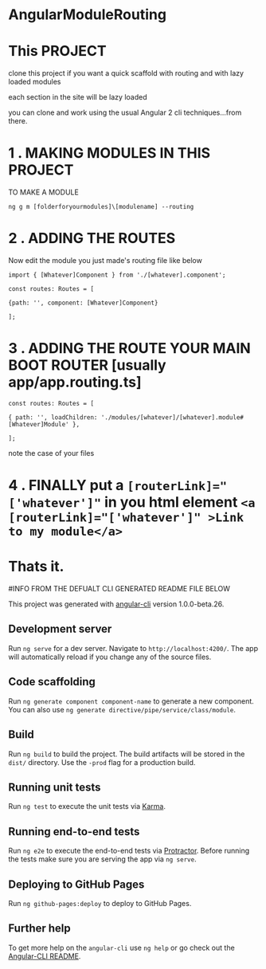 # AngularModuleRouting


# This PROJECT

clone this project if you want a quick scaffold with routing and with lazy loaded modules

each section in the site will be lazy loaded 

you can clone and work using the usual Angular 2 cli techniques...from there.


# 1 . MAKING MODULES IN THIS PROJECT

TO MAKE A MODULE 

`ng g m [folderforyourmodules]\[modulename] --routing`

# 2 . ADDING THE ROUTES

Now edit the module you just made's routing file like below

`import { [Whatever]Component } from './[whatever].component';`


`const routes: Routes = [`


`{path: '', component: [Whatever]Component}`


`];`

# 3 . ADDING THE ROUTE YOUR MAIN BOOT ROUTER [usually app/app.routing.ts]


`const routes: Routes = [`


`{ path: '', loadChildren: './modules/[whatever]/[whatever].module#[Whatever]Module' },`


`];`

note the case of your files

# 4 . FINALLY put a `[routerLink]="['whatever']"` in you html element `<a [routerLink]="['whatever']" >Link to my module</a>`


# Thats it.



#INFO FROM THE DEFUALT CLI GENERATED README FILE BELOW

This project was generated with [angular-cli](https://github.com/angular/angular-cli) version 1.0.0-beta.26.

## Development server
Run `ng serve` for a dev server. Navigate to `http://localhost:4200/`. The app will automatically reload if you change any of the source files.

## Code scaffolding

Run `ng generate component component-name` to generate a new component. You can also use `ng generate directive/pipe/service/class/module`.

## Build

Run `ng build` to build the project. The build artifacts will be stored in the `dist/` directory. Use the `-prod` flag for a production build.

## Running unit tests

Run `ng test` to execute the unit tests via [Karma](https://karma-runner.github.io).

## Running end-to-end tests

Run `ng e2e` to execute the end-to-end tests via [Protractor](http://www.protractortest.org/).
Before running the tests make sure you are serving the app via `ng serve`.

## Deploying to GitHub Pages

Run `ng github-pages:deploy` to deploy to GitHub Pages.

## Further help

To get more help on the `angular-cli` use `ng help` or go check out the [Angular-CLI README](https://github.com/angular/angular-cli/blob/master/README.md).
